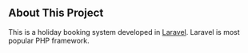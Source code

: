 ## About This Project

This is a holiday booking system developed in [Laravel](https://laravel.com/docs). Laravel is most popular PHP framework.

